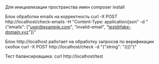 Для инициализации пространства имен 
    composer install

Блок обработки emails на корректность
    curl -X POST http://localhost/check-emails -H "Content-Type: application/json" -d "{\"emails\": [\"user@example.com\", \"invalid-email\", \"test@fake-domain.xyz\"]}"

Блок http://localhost работает на обработку запросов по верификации скобок
    curl -X POST http://localhost/check -d "{\"string\": \"((()\"}"

Тест балансировщика:
    curl http://localhost/test